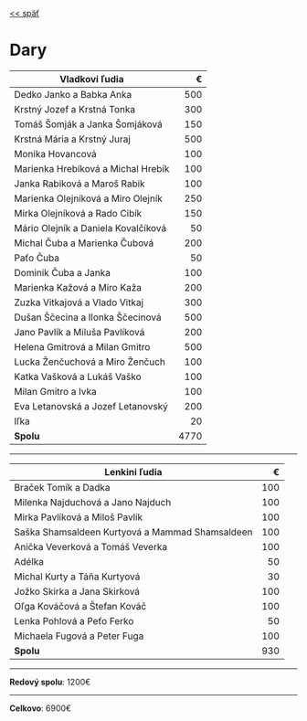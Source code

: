 [<< späť](../)

# Dary

| Vladkovi ľudia                      |    € |
| ----------------------------------- | ---: |
| Dedko Janko a Babka Anka            |  500 |
| Krstný Jozef a Krstná Tonka         |  300 |
| Tomáš Šomják a Janka Šomjáková      |  150 |
| Krstná Mária a Krstný Juraj         |  500 |
| Monika Hovancová                    |  100 |
| Marienka Hrebíková a Michal Hrebík  |  100 |
| Janka Rabiková a Maroš Rabik        |  100 |
| Marienka Olejníková a Miro Olejník  |  250 |
| Mirka Olejníková a Rado Cibík       |  150 |
| Mário Olejník a Daniela Kovalčíková |   50 |
| Michal Čuba a Marienka Čubová       |  200 |
| Paťo Čuba                           |   50 |
| Dominik Čuba a Janka                |  100 |
| Marienka Kažová a Miro Kaža         |  200 |
| Zuzka Vitkajová a Vlado Vitkaj      |  300 |
| Dušan Ščecina a Ilonka Ščecinová    |  500 |
| Jano Pavlík a Miluša Pavlíková      |  200 |
| Helena Gmitrová a Milan Gmitro      |  500 |
| Lucka Ženčuchová a Miro Ženčuch     |  100 |
| Katka Vašková a Lukáš Vaško         |  100 |
| Milan Gmitro a Ivka                 |  100 |
| Eva Letanovská a Jozef Letanovský   |  200 |
| Iľka                                |   20 |
| **Spolu**                           | 4770 |

---

| Lenkini ľudia                                   |   € |
| ----------------------------------------------- | --: |
| Braček Tomík a Dadka                            | 100 |
| Milenka Najduchová a Jano Najduch               | 100 |
| Mirka Pavlíková a Miloš Pavlík                  | 100 |
| Saška Shamsaldeen Kurtyová a Mammad Shamsaldeen | 100 |
| Anička Veverková a Tomáš Veverka                | 100 |
| Adélka                                          |  50 |
| Michal Kurty a Táňa Kurtyová                    |  30 |
| Jožko Skirka a Jana Skirková                    | 100 |
| Oľga Kováčová a Štefan Kováč                    | 100 |
| Lenka Pohlová a Peťo Ferko                      |  50 |
| Michaela Fugová a Peter Fuga                    | 100 |
| **Spolu**                                       | 930 |

---

**Redový spolu**: 1200€

---

**Celkovo**: 6900€
